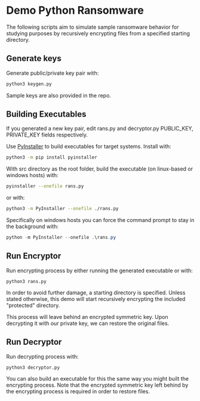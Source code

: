 # Demo Python Ransomware 

The following scripts aim to simulate sample ransomware behavior for studying purposes by recursively encrypting files from a specified starting directory.

## Generate keys

Generate public/private key pair with:

```bash
python3 keygen.py
```
Sample keys are also provided in the repo.

## Building Executables

If you generated a new key pair, edit rans.py and decryptor.py PUBLIC_KEY, PRIVATE_KEY fields respectively.
 
Use [PyInstaller](https://pyinstaller.org/en/stable/installation.html) to build executables for target systems. Install with:

```bash
python3 -m pip install pyinstaller
```

With src directory as the root folder, build the executable (on linux-based or windows hosts) with:
```bash
pyinstaller --onefile rans.py
```
or with:
```bash
python3 -m PyInstaller --onefile ./rans.py
```

Specifically on windows hosts you can force the command prompt to stay in the background with:

```powershell
python -m PyInstaller --onefile .\rans.py
```

## Run Encryptor
Run encrypting process by either running the generated executable or with:
```
python3 rans.py
``` 
In order to avoid further damage, a starting directory is specified. Unless stated otherwise, this demo will start recursively encrypting the included "protected" directory. 

This process will leave behind an encrypted symmetric key. Upon decrypting it with our private key, we can restore the original files.

## Run Decryptor
Run decrypting process with:
```
python3 decryptor.py
``` 
You can also build an executable for this the same way you might built the encrypting process. Note that the encrypted symmetric key left behind by the encrypting process is required in order to restore files.
